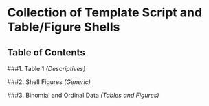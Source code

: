 # Collection of Template Script and Table/Figure Shells

## Table of Contents

###1. Table 1 *(Descriptives)*

###2. Shell Figures *(Generic)* 

###3. Binomial and Ordinal Data *(Tables and Figures)*
